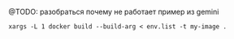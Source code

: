 @TODO: разобраться почему не работает пример из gemini

```shell
xargs -L 1 docker build --build-arg < env.list -t my-image .
```